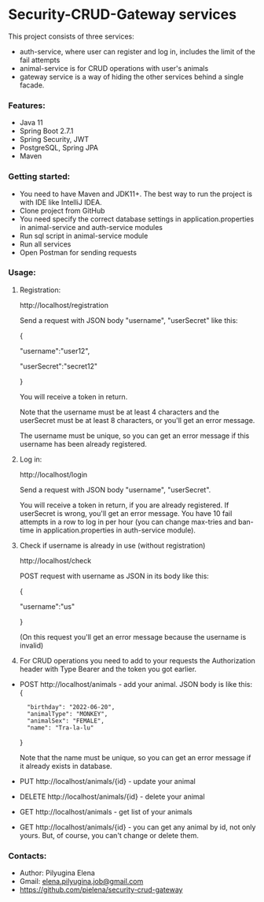 # Security-CRUD-Gateway services

This project consists of three services:

- auth-service, where user can register and log in, includes the limit of the fail attempts
- animal-service is for CRUD operations with user's animals
- gateway service is a way of hiding the other services behind a single facade.

### Features:

- Java 11
- Spring Boot 2.7.1
- Spring Security, JWT
- PostgreSQL, Spring JPA
- Maven

### Getting started:

- You need to have Maven and JDK11+. The best way to run the project is with IDE like IntelliJ IDEA.
- Clone project from GitHub
- You need specify the correct database settings in application.properties in animal-service and auth-service modules
- Run sql script in animal-service module
- Run all services
- Open Postman for sending requests

### Usage:

1. Registration:

   http://localhost/registration
    
    Send a request with JSON body "username", "userSecret" like this:

   {

   "username":"user12",

   "userSecret":"secret12"

   }

   You will receive a token in return.

    Note that the username must be at least 4 characters and the userSecret must be at least 8 characters, or you'll get an error message.

    The username must be unique, so you can get an error message if this username has been already registered.
    

2. Log in: 

    http://localhost/login
   
    Send a request with JSON body "username", "userSecret". 
    
    You will receive a token in return, if you are already registered. 
    If userSecret is wrong, you'll get an error message. You have 10 fail attempts in a row to log in per hour (you can change max-tries and ban-time in application.properties in auth-service module).


3. Check if username is already in use (without registration)

    http://localhost/check 
   
    POST request with username as JSON in its body like this: 

   {

   "username":"us"

   }

    (On this request you'll get an error message because the username is invalid)


4. For CRUD operations you need to add to your requests the Authorization header with Type Bearer and the token you got earlier.



- POST http://localhost/animals - add your animal. JSON body is like this:
  {

        "birthday": "2022-06-20",
        "animalType": "MONKEY",
        "animalSex": "FEMALE",
        "name": "Tra-la-lu"
  }
 
   Note that the name must be unique, so you can get an error message if it already exists in database.

- PUT http://localhost/animals/{id} - update your animal
- DELETE http://localhost/animals/{id} - delete your animal
- GET http://localhost/animals - get list of your animals
- GET http://localhost/animals/{id} - you can get any animal by id, not only yours. But, of course, you can't change or delete them.

### Contacts: 

- Author: Pilyugina Elena
- Gmail: elena.pilyugina.job@gmail.com
- https://github.com/pielena/security-crud-gateway





